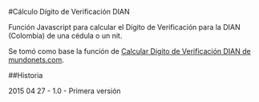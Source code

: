 #Cálculo Dígito de Verificación DIAN

Función Javascript para calcular el Dígito de Verificación para la DIAN (Colombia) de una cédula o un nit.

Se tomó como base la función de [Calcular Digito de Verificación DIAN de mundonets.com](http://www.mundonets.com/digito-de-verificacion-dian/).


##Historia

2015 04 27 - 1.0 - Primera versión
